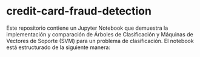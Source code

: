 # credit-card-fraud-detection
Este repositorio contiene un Jupyter Notebook que demuestra la implementación y comparación de Árboles de Clasificación y Máquinas de Vectores de Soporte (SVM) para un problema de clasificación. El notebook está estructurado de la siguiente manera:
